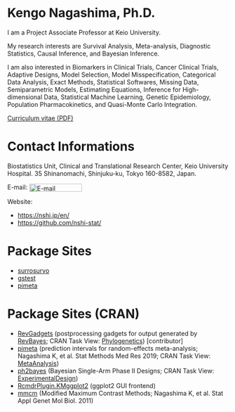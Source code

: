 
# Kengo Nagashima, Ph.D.

I am a Project Associate Professor at Keio University.

My research interests are Survival Analysis, Meta-analysis, Diagnostic Statistics, Causal Inference, and Bayesian Inference.

I am also interested in Biomarkers in Clinical Trials, Cancer Clinical Trials, Adaptive Designs, Model Selection, Model Misspecification, Categorical Data Analysis, Exact Methods, Statistical Softwares, Missing Data, Semiparametric Models, Estimating Equations, Inference for High-dimensional Data, Statistical Machine Learning, Genetic Epidemiology, Population Pharmacokinetics, and Quasi-Monte Carlo Integration.

<a href="https://nshi.jp/cv.pdf" target="_blank">Curriculum vitae (PDF)</a>


# Contact Informations

Biostatistics Unit, Clinical and Translational Research Center, Keio University Hospital.
35 Shinanomachi, Shinjuku-ku, Tokyo 160-8582, Japan.

E-mail: <a style="vertical-align: middle" href="&#109;&#97;&#105;&#108;&#116;&#111;&colon;&#110;&#115;&#104;&#105;&commat;&#107;&#101;&#105;&#111;&period;&#106;&#112;" target="_blank"><img src="https://nshi.jp/img/emimg.png" alt="E-mail" width="120" height="18"></a>

Website:

- <a href="https://nshi.jp/en/" target="_blank">https://nshi.jp/en/</a>
- <a href="https://github.com/nshi-stat/" target="_blank">https://github.com/nshi-stat/</a>


# Package Sites

- <a href="https://nshi-stat.github.io/surrosurvo/" target="_blank">surrosurvo</a>
- <a href="https://nshi-stat.github.io/gstest/" target="_blank">gstest</a>
- <a href="https://nshi-stat.github.io/pimeta/" target="_blank">pimeta</a>


# Package Sites (CRAN)
- <a href="https://cran.r-project.org/package=RevGadgets" target="_blank">RevGadgets</a> (postprocessing gadgets for output generated by <a href="https://revbayes.github.io/" target="_blank">RevBayes</a>; CRAN Task View: <a href="https://cran.r-project.org/view=Phylogenetics" target="_blank">Phylogenetics</a>) [contributor]
- <a href="https://cran.r-project.org/package=pimeta" target="_blank">pimeta</a> (prediction intervals for random-effects meta-analysis; Nagashima K, et al. Stat Methods Med Res 2019; CRAN Task View: <a href="https://cran.r-project.org/view=MetaAnalysis" target="_blank">MetaAnalysis</a>)
- <a href="https://cran.r-project.org/package=ph2bayes" target="_blank">ph2bayes</a> (Bayesian Single-Arm Phase II Designs; CRAN Task View: <a href="https://cran.r-project.org/view=ExperimentalDesign" target="_blank">ExperimentalDesign</a>)
- <a href="https://cran.r-project.org/package=RcmdrPlugin.KMggplot2" target="_blank">RcmdrPlugin.KMggplot2</a> (ggplot2 GUI frontend)
- <a href="https://cran.r-project.org/package=mmcm" target="_blank">mmcm</a> (Modified Maximum Contrast Methods; Nagashima K, et al. Stat Appl Genet Mol Biol. 2011)

